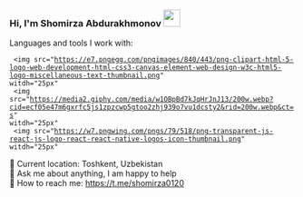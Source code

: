 ### Hi, I'm Shomirza Abdurakhmonov <img src="https://media2.giphy.com/media/w1OBpBd7kJqHrJnJ13/200w.webp?cid=ecf05e47m6gxrfc5js1zpzcwp5gtoo2zhj939o7vu1dcsty2&rid=200w.webp&ct=s" width="30px">

Languages and tools I work with:

<code> <img src="https://e7.pngegg.com/pngimages/840/443/png-clipart-html-5-logo-web-development-html-css3-canvas-element-web-design-w3c-html5-logo-miscellaneous-text-thumbnail.png" witdh="25px" </code> <br />
<code> <img src="https://media2.giphy.com/media/w1OBpBd7kJqHrJnJ13/200w.webp?cid=ecf05e47m6gxrfc5js1zpzcwp5gtoo2zhj939o7vu1dcsty2&rid=200w.webp&ct=s" witdh="25px" </code> <br />
<code> <img src="https://w7.pngwing.com/pngs/79/518/png-transparent-js-react-js-logo-react-react-native-logos-icon-thumbnail.png" witdh="25px" </code> <br />

📍   Current location: Toshkent, Uzbekistan <br />
📝  Ask me about anything, I am happy to help <br />
📨  How to reach me: https://t.me/shomirza0120 <br />
